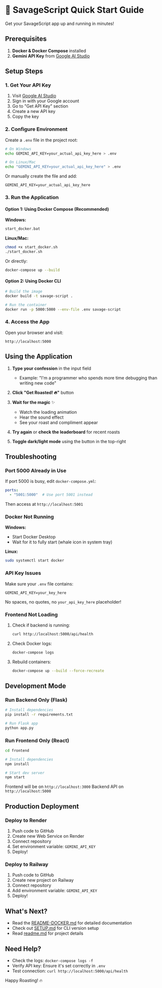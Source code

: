 # 🚀 SavageScript Quick Start Guide

Get your SavageScript app up and running in minutes!

## Prerequisites

1. **Docker & Docker Compose** installed
2. **Gemini API Key** from [Google AI Studio](https://aistudio.google.com/)

## Setup Steps

### 1. Get Your API Key

1. Visit [Google AI Studio](https://aistudio.google.com/)
2. Sign in with your Google account
3. Go to "Get API Key" section
4. Create a new API key
5. Copy the key

### 2. Configure Environment

Create a `.env` file in the project root:

```bash
# On Windows
echo GEMINI_API_KEY=your_actual_api_key_here > .env

# On Linux/Mac
echo "GEMINI_API_KEY=your_actual_api_key_here" > .env
```

Or manually create the file and add:
```
GEMINI_API_KEY=your_actual_api_key_here
```

### 3. Run the Application

#### Option 1: Using Docker Compose (Recommended)

**Windows:**
```bash
start_docker.bat
```

**Linux/Mac:**
```bash
chmod +x start_docker.sh
./start_docker.sh
```

Or directly:
```bash
docker-compose up --build
```

#### Option 2: Using Docker CLI

```bash
# Build the image
docker build -t savage-script .

# Run the container
docker run -p 5000:5000 --env-file .env savage-script
```

### 4. Access the App

Open your browser and visit:
```
http://localhost:5000
```

## Using the Application

1. **Type your confession** in the input field
   - Example: "I'm a programmer who spends more time debugging than writing new code"

2. **Click "Get Roasted! 🔥"** button

3. **Wait for the magic** ✨
   - Watch the loading animation
   - Hear the sound effect
   - See your roast and compliment appear

4. **Try again** or **check the leaderboard** for recent roasts

5. **Toggle dark/light mode** using the button in the top-right

## Troubleshooting

### Port 5000 Already in Use

If port 5000 is busy, edit `docker-compose.yml`:

```yaml
ports:
  - "5001:5000"  # Use port 5001 instead
```

Then access at `http://localhost:5001`

### Docker Not Running

**Windows:**
- Start Docker Desktop
- Wait for it to fully start (whale icon in system tray)

**Linux:**
```bash
sudo systemctl start docker
```

### API Key Issues

Make sure your `.env` file contains:
```
GEMINI_API_KEY=your_key_here
```

No spaces, no quotes, no `your_api_key_here` placeholder!

### Frontend Not Loading

1. Check if backend is running:
   ```bash
   curl http://localhost:5000/api/health
   ```

2. Check Docker logs:
   ```bash
   docker-compose logs
   ```

3. Rebuild containers:
   ```bash
   docker-compose up --build --force-recreate
   ```

## Development Mode

### Run Backend Only (Flask)

```bash
# Install dependencies
pip install -r requirements.txt

# Run Flask app
python app.py
```

### Run Frontend Only (React)

```bash
cd frontend

# Install dependencies
npm install

# Start dev server
npm start
```

Frontend will be on `http://localhost:3000`
Backend API on `http://localhost:5000`

## Production Deployment

### Deploy to Render

1. Push code to GitHub
2. Create new Web Service on Render
3. Connect repository
4. Set environment variable: `GEMINI_API_KEY`
5. Deploy!

### Deploy to Railway

1. Push code to GitHub
2. Create new project on Railway
3. Connect repository
4. Add environment variable: `GEMINI_API_KEY`
5. Deploy!

## What's Next?

- Read the [README-DOCKER.md](README-DOCKER.md) for detailed documentation
- Check out [SETUP.md](SETUP.md) for CLI version setup
- Read [readme.md](readme.md) for project details

## Need Help?

- Check the logs: `docker-compose logs -f`
- Verify API key: Ensure it's set correctly in `.env`
- Test connection: `curl http://localhost:5000/api/health`

Happy Roasting! 🔥

